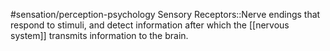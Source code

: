 #sensation/perception-psychology 
Sensory Receptors::Nerve endings that respond to stimuli, and detect information after which the [[nervous system]] transmits information to the brain.
